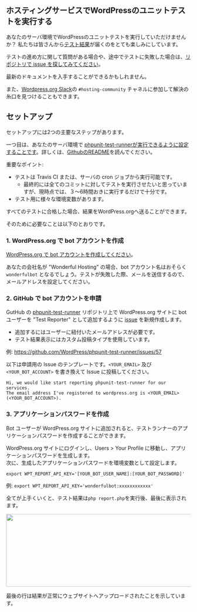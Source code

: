 ## ホスティングサービスでWordPressのユニットテストを実行する

あなたのサーバ環境でWordPressのユニットテストを実行していただけませんか？ 私たちは皆さんから[テスト結果](https://make.wordpress.org/hosting/test-results/)が届くのをとても楽しみにしています。

テストの進め方に関して質問がある場合や、途中でテストに失敗した場合は、[リポジトリで issue を探してみてください](https://github.com/wordpress/phpunit-test-runner/issues)。

最新のドキュメントを入手することができるかもしれません。

また、[Wordpress.org Slack](https://make.wordpress.org/chat/)の `#hosting-community` チャネルに参加して解決の糸口を見つけることもできます。

## セットアップ
セットアップには2つの主要なステップがあります。    

一つ目は、あなたのサーバ環境で [phpunit-test-runnerが実行できるように設定することです](https://github.com/wordpress/phpunit-test-runner)。詳しくは、[GithubのREADME](https://github.com/WordPress/phpunit-test-runner/blob/master/README.md)を読んでください。    

重要なポイント:

* テストは Travis CI または、サーバの cron ジョブから実行可能です。
    * 最終的には全てのコミットに対してテストを実行させたいと思っていますが、現時点では、３〜6時間おきに実行するだけで十分です。
* テスト用に様々な環境変数があります。

すべてのテストに合格した場合、結果をWordPress.orgへ送ることができます。

そのために必要なことは以下のとおりです。

### 1. WordPress.org で bot アカウントを作成  

[WordPress.org で bot アカウントを作成してください](https://login.wordpress.org/register)。

あなたの会社名が "Wonderful Hosting" の場合、bot アカウント名はおそらく `wonderfulbot` となるでしょう。テストが失敗した際、メールを送信するので、メールアドレスを設定してください。

### 2. GitHub で bot アカウントを申請

GutHub の [phpunit-test-runner](https://github.com/WordPress/phpunit-test-runner) リポジトリ上で WordPress.org サイトに bot ユーザーを "Test Reporter" として追加するように [issue](https://github.com/WordPress/phpunit-test-runner/issues) を新規作成します。  

* 追加するにはユーザーに紐付いたメールアドレスが必要です。  
* テスト結果表示にはカスタム投稿タイプを使用しています。

例: https://github.com/WordPress/phpunit-test-runner/issues/57

以下は申請用の Issue のテンプレートです。`<YOUR_EMAIL>` 及び `<YOUR_BOT_ACCOUNT>` を書き換えて Issue に投稿してください。

```
Hi, we would like start reporting phpunit-test-runner for our services.
The email address I've registered to wordpress.org is <YOUR_EMAIL> (<YOUR_BOT_ACCOUNT>).
```

### 3. アプリケーションパスワードを作成

Bot ユーザーが WordPress.org サイトに追加されると、テストランナーのアプリケーションパスワードを作成することができます。  

WordPress.org サイトにログインし、Users > Your Profile に移動し、アプリケーションパスワードを生成します。  
次に、生成したアプリケーションパスワードを環境変数として設定します。

```
export WPT_REPORT_API_KEY='[YOUR_BOT_USER_NAME]:[YOUR_BOT_PASSWORD]'
```

例: `export WPT_REPORT_API_KEY='wonderfulbot:xxxxxxxxxxxx'`

全てが上手くいくと、テスト結果は`php report.php`を実行後、最後に表示されます。  

<img data-attachment-id="244" data-permalink="https://make.wordpress.org/hosting/test-results-getting-started/2017-08-24-at-2-25-pm/#main" data-orig-file="https://i0.wp.com/make.wordpress.org/hosting/files/2017/08/2017-08-24-at-2.25-PM.png?fit=913%2C279&amp;ssl=1" data-orig-size="913,279" data-comments-opened="1" data-image-meta="{&quot;aperture&quot;:&quot;0&quot;,&quot;credit&quot;:&quot;&quot;,&quot;camera&quot;:&quot;&quot;,&quot;caption&quot;:&quot;&quot;,&quot;created_timestamp&quot;:&quot;0&quot;,&quot;copyright&quot;:&quot;&quot;,&quot;focal_length&quot;:&quot;0&quot;,&quot;iso&quot;:&quot;0&quot;,&quot;shutter_speed&quot;:&quot;0&quot;,&quot;title&quot;:&quot;&quot;,&quot;orientation&quot;:&quot;0&quot;}" data-image-title="2017-08-24 at 2.25 PM" data-image-description="" data-medium-file="https://i0.wp.com/make.wordpress.org/hosting/files/2017/08/2017-08-24-at-2.25-PM.png?fit=300%2C92&amp;ssl=1" data-large-file="https://i0.wp.com/make.wordpress.org/hosting/files/2017/08/2017-08-24-at-2.25-PM.png?fit=776%2C237&amp;ssl=1" class="alignnone size-full wp-image-244" src="https://i0.wp.com/make.wordpress.org/hosting/files/2017/08/2017-08-24-at-2.25-PM.png?resize=776%2C237&amp;ssl=1" alt="" width="647" height="198" srcset="https://i0.wp.com/make.wordpress.org/hosting/files/2017/08/2017-08-24-at-2.25-PM.png?w=913&amp;ssl=1 913w, https://i0.wp.com/make.wordpress.org/hosting/files/2017/08/2017-08-24-at-2.25-PM.png?resize=300%2C92&amp;ssl=1 300w, https://i0.wp.com/make.wordpress.org/hosting/files/2017/08/2017-08-24-at-2.25-PM.png?resize=768%2C235&amp;ssl=1 768w" sizes="(max-width: 776px) 100vw, 776px">      

最後の行は結果が正常にウェブサイトへアップロードされたことを示しています。
